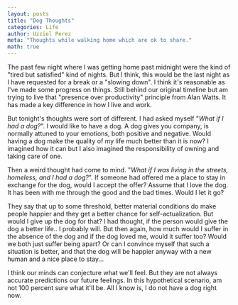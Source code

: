 ```yaml
---
layout: posts
title: "Dog Thoughts"
categories: Life
author: Uzziel Perez
meta: "Thoughts while walking home which are ok to share."
math: true
---
```


The past few night where I was getting home past midnight were the kind of "tired but satisfied" kind of nights. But I think, this would be the last night as I have requested for a break or a "slowing down". I think it's reasonable as I've made some progress on things. Still behind our original timeline but am trying to live that "presence over productivity" principle from Alan Watts. It has made a key difference in how I live and work.

But tonight's thoughts were sort of different. I had asked myself "*What if I had a dog?*". I would like to have a dog. A dog gives you company, is normally attuned to your emotions, both positive and negative. Would having a dog make the quality of my life much better than it is now? I imagined how it can but I also imagined the responsibility of owning and taking care of one.

Then a weird thought had come to mind. "*What if I was living in the streets, homeless, and I had a dog?*". If someone had offered me a place to stay in exchange for the dog, would I accept the offer?
Assume that I love the dog. It has been with me through the good and the bad times. Would I let it go?

They say that up to some threshold, better material conditions do make people happier and they get a better chance for self-actualization. But would I give up the dog for that? I had thought, if the person would give the dog a better life.. I probably will. But then again, how much would I suffer in the absence of the dog and if the dog loved me, would it suffer too? Would we both just suffer being apart? Or can I convince myself that such a situation is better, and that the dog will be happier anyway with a new human and a nice place to stay...

I think our minds can conjecture what we'll feel. But they are not always accurate predictions our future feelings. In this hypothetical scenario, am not 100 percent sure what it'll be. All I know is, I do not have a dog right now.
